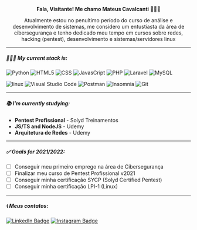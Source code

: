 <p align="center"> <b>Fala, Visitante! Me chamo Mateus Cavalcanti</b> 🕵🏻‍♂️ </p>
<p align="center">Atualmente estou no penultimo período do curso de análise e desenvolvimento de sistemas, me considero um entustiasta da área de cibersegurança e tenho dedicado meu tempo em cursos sobre redes, hacking (pentest), desenvolvimento e sistemas/servidores linux</p>
<hr>

##### 👨🏻‍💻 My current stack is:

![Python](https://img.shields.io/badge/-Python-000000?style=flat&logo=python&logoColor=FFFFFF)
![HTML5](https://img.shields.io/badge/-HTML5-000000?style=flat&logo=HTML5&logoColor=FFFFFF)
![CSS](https://img.shields.io/badge/-CSS-000000?style=flat&logo=CSS3&logoColor=FFFFFF)
![JavasCript](https://img.shields.io/badge/-JavaScript-000000?style=flat&logo=Javascript&logoColor=FFFFFF)
![PHP](https://img.shields.io/badge/-PHP-000000?style=flat&logo=PHP&logoColor=FFFFFF)
![Laravel](https://img.shields.io/badge/-laravel-000000?style=flat&logo=laravel&logoColor=FFFFFF)
![MySQL](https://img.shields.io/badge/-MySQL-000000?style=flat&logo=mysql&logoColor=FFFFFF)

![linux](https://img.shields.io/badge/-Linux-000000?style=flat&logo=linux&logoColor=FFFFFF)
![Visual Studio Code](https://img.shields.io/badge/-Vscode-000000?style=flat&logo=visual-studio-code&logoColor=FFFFFF)
![Postman](https://img.shields.io/badge/-Postman-000000?style=flat&logo=postman&logoColor=FFFFFF)
![Insomnia](https://img.shields.io/badge/-Insomnia-000000?style=flat&logo=insomnia)
![Git](https://img.shields.io/badge/-Git-000000?style=flat&logo=git&logoColor=FFFFFF)

<hr>

##### 📚 I’m currently studying:

- <b>Pentest Profissional</b> - Solyd Treinamentos
- <b>JS/TS and NodeJS</b> - Udemy
- <b>Arquitetura de Redes</b> - Udemy

<hr>

##### ✅ Goals for 2021/2022:

- [ ] Conseguir meu primeiro emprego na área de Cibersegurança
- [ ] Finalizar meu curso de Pentest Profissional v2021
- [ ] Conseguir minha certificação SYCP (Solyd Certified Pentest)
- [ ] Conseguir minha certificação LPI-1 (Linux)

<hr>

##### 📞 Meus contatos:

[![LinkedIn Badge](https://img.shields.io/badge/-Mateus%20Cavalcanti-blue?style=social&logo=Linkedin&logoColor=282a36&link=https://www.linkedin.com/in/mateus-cavalcanti-931381202/)](https://www.linkedin.com/in/mateus-cavalcanti-931381202/)
[![Instagram Badge](https://img.shields.io/badge/-cavalcan7i-blue?style=social&logo=Instagram&logoColor=282a36&link=https://instagram.com/cavalcan7i_?igshid=nghyctqc3gxs)](https://instagram.com/cavalcan7i_?igshid=nghyctqc3gxs)
